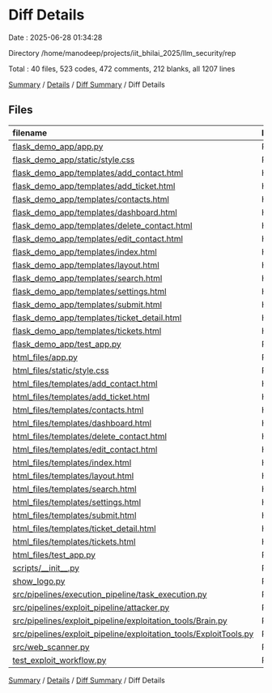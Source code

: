 # Diff Details

Date : 2025-06-28 01:34:28

Directory /home/manodeep/projects/iit_bhilai_2025/llm_security/rep

Total : 40 files,  523 codes, 472 comments, 212 blanks, all 1207 lines

[Summary](results.md) / [Details](details.md) / [Diff Summary](diff.md) / Diff Details

## Files
| filename | language | code | comment | blank | total |
| :--- | :--- | ---: | ---: | ---: | ---: |
| [flask\_demo\_app/app.py](/flask_demo_app/app.py) | Python | 92 | 7 | 25 | 124 |
| [flask\_demo\_app/static/style.css](/flask_demo_app/static/style.css) | PostCSS | 93 | 3 | 18 | 114 |
| [flask\_demo\_app/templates/add\_contact.html](/flask_demo_app/templates/add_contact.html) | HTML | 14 | 0 | 7 | 21 |
| [flask\_demo\_app/templates/add\_ticket.html](/flask_demo_app/templates/add_ticket.html) | HTML | 16 | 0 | 7 | 23 |
| [flask\_demo\_app/templates/contacts.html](/flask_demo_app/templates/contacts.html) | HTML | 26 | 0 | 5 | 31 |
| [flask\_demo\_app/templates/dashboard.html](/flask_demo_app/templates/dashboard.html) | HTML | 10 | 0 | 3 | 13 |
| [flask\_demo\_app/templates/delete\_contact.html](/flask_demo_app/templates/delete_contact.html) | HTML | 10 | 0 | 4 | 14 |
| [flask\_demo\_app/templates/edit\_contact.html](/flask_demo_app/templates/edit_contact.html) | HTML | 14 | 0 | 7 | 21 |
| [flask\_demo\_app/templates/index.html](/flask_demo_app/templates/index.html) | HTML | 8 | 0 | 4 | 12 |
| [flask\_demo\_app/templates/layout.html](/flask_demo_app/templates/layout.html) | HTML | 32 | 0 | 3 | 35 |
| [flask\_demo\_app/templates/search.html](/flask_demo_app/templates/search.html) | HTML | 20 | 0 | 4 | 24 |
| [flask\_demo\_app/templates/settings.html](/flask_demo_app/templates/settings.html) | HTML | 12 | 0 | 6 | 18 |
| [flask\_demo\_app/templates/submit.html](/flask_demo_app/templates/submit.html) | HTML | 8 | 0 | 1 | 9 |
| [flask\_demo\_app/templates/ticket\_detail.html](/flask_demo_app/templates/ticket_detail.html) | HTML | 9 | 0 | 4 | 13 |
| [flask\_demo\_app/templates/tickets.html](/flask_demo_app/templates/tickets.html) | HTML | 19 | 0 | 4 | 23 |
| [flask\_demo\_app/test\_app.py](/flask_demo_app/test_app.py) | Python | 92 | 7 | 25 | 124 |
| [html\_files/app.py](/html_files/app.py) | Python | -92 | -7 | -25 | -124 |
| [html\_files/static/style.css](/html_files/static/style.css) | PostCSS | -93 | -3 | -18 | -114 |
| [html\_files/templates/add\_contact.html](/html_files/templates/add_contact.html) | HTML | -14 | 0 | -7 | -21 |
| [html\_files/templates/add\_ticket.html](/html_files/templates/add_ticket.html) | HTML | -16 | 0 | -7 | -23 |
| [html\_files/templates/contacts.html](/html_files/templates/contacts.html) | HTML | -26 | 0 | -5 | -31 |
| [html\_files/templates/dashboard.html](/html_files/templates/dashboard.html) | HTML | -10 | 0 | -3 | -13 |
| [html\_files/templates/delete\_contact.html](/html_files/templates/delete_contact.html) | HTML | -10 | 0 | -4 | -14 |
| [html\_files/templates/edit\_contact.html](/html_files/templates/edit_contact.html) | HTML | -14 | 0 | -7 | -21 |
| [html\_files/templates/index.html](/html_files/templates/index.html) | HTML | -8 | 0 | -4 | -12 |
| [html\_files/templates/layout.html](/html_files/templates/layout.html) | HTML | -32 | 0 | -3 | -35 |
| [html\_files/templates/search.html](/html_files/templates/search.html) | HTML | -20 | 0 | -4 | -24 |
| [html\_files/templates/settings.html](/html_files/templates/settings.html) | HTML | -12 | 0 | -6 | -18 |
| [html\_files/templates/submit.html](/html_files/templates/submit.html) | HTML | -8 | 0 | -1 | -9 |
| [html\_files/templates/ticket\_detail.html](/html_files/templates/ticket_detail.html) | HTML | -9 | 0 | -4 | -13 |
| [html\_files/templates/tickets.html](/html_files/templates/tickets.html) | HTML | -19 | 0 | -4 | -23 |
| [html\_files/test\_app.py](/html_files/test_app.py) | Python | -92 | -7 | -25 | -124 |
| [scripts/\_\_init\_\_.py](/scripts/__init__.py) | Python | 0 | 0 | -1 | -1 |
| [show\_logo.py](/show_logo.py) | Python | 34 | 3 | 14 | 51 |
| [src/pipelines/execution\_pipeline/task\_execution.py](/src/pipelines/execution_pipeline/task_execution.py) | Python | -1 | 0 | 1 | 0 |
| [src/pipelines/exploit\_pipeline/attacker.py](/src/pipelines/exploit_pipeline/attacker.py) | Python | 120 | 2 | 46 | 168 |
| [src/pipelines/exploit\_pipeline/exploitation\_tools/Brain.py](/src/pipelines/exploit_pipeline/exploitation_tools/Brain.py) | Python | 0 | -1 | 0 | -1 |
| [src/pipelines/exploit\_pipeline/exploitation\_tools/ExploitTools.py](/src/pipelines/exploit_pipeline/exploitation_tools/ExploitTools.py) | Python | 19 | -18 | 20 | 21 |
| [src/web\_scanner.py](/src/web_scanner.py) | Python | 1 | 0 | 0 | 1 |
| [test\_exploit\_workflow.py](/test_exploit_workflow.py) | Python | 350 | 486 | 132 | 968 |

[Summary](results.md) / [Details](details.md) / [Diff Summary](diff.md) / Diff Details
